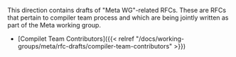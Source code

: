 This direction contains drafts of "Meta WG"-related RFCs. These are
RFCs that pertain to compiler team process and which are being jointly
written as part of the Meta working group.

- [Compilet Team Contributors]({{< relref "/docs/working-groups/meta/rfc-drafts/compiler-team-contributors" >}})
